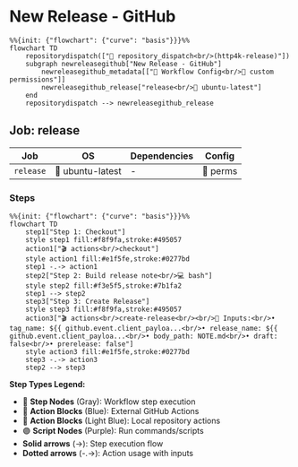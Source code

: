 # New Release - GitHub

```mermaid
%%{init: {"flowchart": {"curve": "basis"}}}%%
flowchart TD
    repositorydispatch(["🔔 repository_dispatch<br/>(http4k-release)"])
    subgraph newreleasegithub["New Release - GitHub"]
        newreleasegithub_metadata[["🔧 Workflow Config<br/>🔐 custom permissions"]]
        newreleasegithub_release["release<br/>🐧 ubuntu-latest"]
    end
    repositorydispatch --> newreleasegithub_release
```

## Job: release

| Job | OS | Dependencies | Config |
|-----|----|--------------|---------| 
| `release` | 🐧 ubuntu-latest | - | 🔐 perms |

### Steps

```mermaid
%%{init: {"flowchart": {"curve": "basis"}}}%%
flowchart TD
    step1["Step 1: Checkout"]
    style step1 fill:#f8f9fa,stroke:#495057
    action1["🎬 actions<br/>checkout"]
    style action1 fill:#e1f5fe,stroke:#0277bd
    step1 -.-> action1
    step2["Step 2: Build release note<br/>💻 bash"]
    style step2 fill:#f3e5f5,stroke:#7b1fa2
    step1 --> step2
    step3["Step 3: Create Release"]
    style step3 fill:#f8f9fa,stroke:#495057
    action3["🎬 actions<br/>create-release<br/><br/>📝 Inputs:<br/>• tag_name: ${{ github.event.client_payloa...<br/>• release_name: ${{ github.event.client_payloa...<br/>• body_path: NOTE.md<br/>• draft: false<br/>• prerelease: false"]
    style action3 fill:#e1f5fe,stroke:#0277bd
    step3 -.-> action3
    step2 --> step3
```

**Step Types Legend:**
- 🔘 **Step Nodes** (Gray): Workflow step execution
- 🔵 **Action Blocks** (Blue): External GitHub Actions
- 🔷 **Action Blocks** (Light Blue): Local repository actions
- 🟣 **Script Nodes** (Purple): Run commands/scripts
- **Solid arrows** (→): Step execution flow
- **Dotted arrows** (-.->): Action usage with inputs